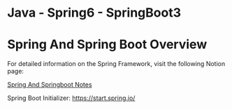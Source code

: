 # Java - Spring6 - SpringBoot3

# Spring And Spring Boot Overview

For detailed information on the Spring Framework, visit the following Notion page:

[Spring And Springboot Notes](https://knotty-beechnut-e0d.notion.site/Spring-and-Springboot-9301df59c0e54d7e8c9eb0f97e9fb0ea?pvs=4)

Spring Boot Initializer: https://start.spring.io/

